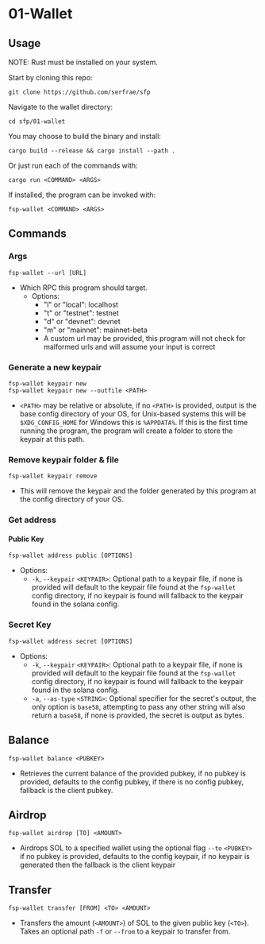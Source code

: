 # 01-Wallet

## Usage
NOTE: Rust must be installed on your system.

Start by cloning this repo:
```
git clone https://github.com/serfrae/sfp
```

Navigate to the wallet directory:
```
cd sfp/01-wallet
```

You may choose to build the binary and install:
```
cargo build --release && cargo install --path .
```

Or just run each of the commands with:
```
cargo run <COMMAND> <ARGS>
```

If installed, the program can be invoked with:
```
fsp-wallet <COMMAND> <ARGS>
```

## Commands
### Args
```
fsp-wallet --url [URL]
```
- Which RPC this program should target.
    - Options:
        - "l" or "local": localhost
        - "t" or "testnet": testnet
        - "d" or "devnet": devnet
        - "m" or "mainnet": mainnet-beta
        - A custom url may be provided, this program will not check for malformed
        urls and will assume your input is correct

### Generate a new keypair
```
fsp-wallet keypair new
fsp-wallet keypair new --outfile <PATH>
```
- `<PATH>` may be relative or absolute, if no `<PATH>` is provided, output is
the base config directory of your OS, for Unix-based systems this will be `$XDG_CONFIG_HOME`
for Windows this is `%APPDATA%`. If this is the first time running the program,
the program will create a folder to store the keypair at this path.

### Remove keypair folder & file
```
fsp-wallet keypair remove
```
- This will remove the keypair and the folder generated by this program at the config
directory of your OS.

### Get address
#### Public Key
```
fsp-wallet address public [OPTIONS]
```
- Options:
    - `-k`, `--keypair` `<KEYPAIR>`: Optional path to a keypair file, if none is provided
    will default to the keypair file found at the `fsp-wallet` config directory, if no
    keypair is found will fallback to the keypair found in the solana config.

### Secret Key
```
fsp-wallet address secret [OPTIONS]
```

- Options:
    - `-k`, `--keypair` `<KEYPAIR>`: Optional path to a keypair file, if none is provided
    will default to the keypair file found at the `fsp-wallet` config directory, if no
    keypair is found will fallback to the keypair found in the solana config.
    - `-a`, `--as-type` `<STRING>`: Optional specifier for the secret's output, the only option is
    `base58`, attempting to pass any other string will also return a `base58`, if none is provided,
    the secret is output as bytes.

## Balance
```
fsp-wallet balance <PUBKEY>
```
- Retrieves the current balance of the provided pubkey, if no pubkey is provided, defaults to the config
pubkey, if there is no config pubkey, fallback is the client pubkey.

## Airdrop
```
fsp-wallet airdrop [TO] <AMOUNT>
```
- Airdrops SOL to a specified wallet using the optional flag `--to` `<PUBKEY>` if no pubkey
is provided, defaults to the config keypair, if no keypair is generated then the fallback is the client
keypair

## Transfer
```
fsp-wallet transfer [FROM] <TO> <AMOUNT>
```
- Transfers the amount (`<AMOUNT>`) of SOL to the given public key (`<TO>`). Takes
an optional path `-f` or `--from` to a keypair to transfer from.
